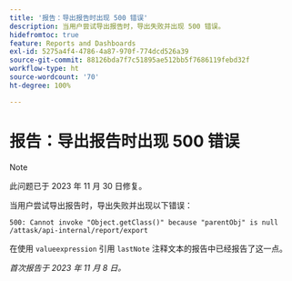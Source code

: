 ```yaml
---
title: '报告：导出报告时出现 500 错误'
description: 当用户尝试导出报告时，导出失败并出现 500 错误。
hidefromtoc: true
feature: Reports and Dashboards
exl-id: 5275a4f4-4786-4a87-970f-774dcd526a39
source-git-commit: 88126bda7f7c51895ae512bb5f7686119febd32f
workflow-type: ht
source-wordcount: '70'
ht-degree: 100%

---
```


# 报告：导出报告时出现 500 错误

>[!NOTE]
>
>此问题已于 2023 年 11 月 30 日修复。

当用户尝试导出报告时，导出失败并出现以下错误：

```
500: Cannot invoke "Object.getClass()" because "parentObj" is null /attask/api-internal/report/export
```

在使用 `valueexpression` 引用 `lastNote` 注释文本的报告中已经报告了这一点。

_首次报告于 2023 年 11 月 8 日。_
